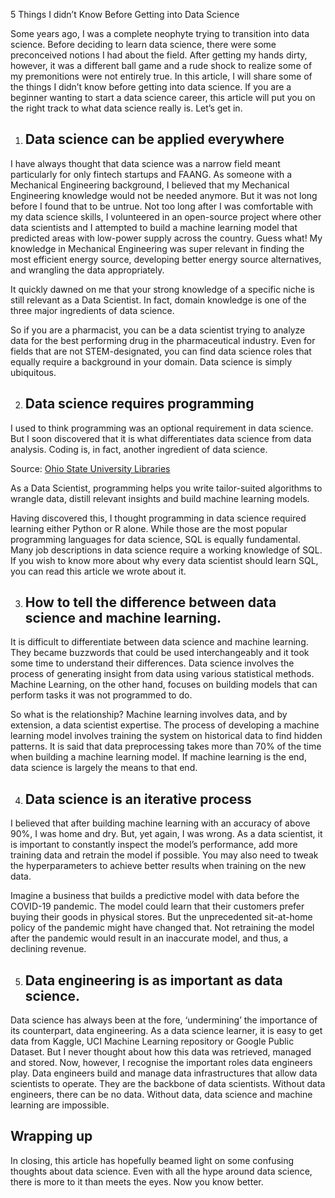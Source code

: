 5 Things I didn’t Know Before Getting into Data Science

Some years ago, I was a complete neophyte trying to transition into data science. Before deciding to learn data science, there were some preconceived notions I had about the field. After getting my hands dirty, however, it was a different ball game and a rude shock to realize some of my premonitions were not entirely true. In this article, I will share some of the things I didn’t know before getting into data science. If you are a beginner wanting to start a data science career, this article will put you on the right track to what data science really is. Let’s get in.

1.  ## Data science can be applied everywhere
    

I have always thought that data science was a narrow field meant particularly for only fintech startups and FAANG. As someone with a Mechanical Engineering background, I believed that my Mechanical Engineering knowledge would not be needed anymore. But it was not long before I found that to be untrue. Not too long after I was comfortable with my data science skills, I volunteered in an open-source project where other data scientists and I attempted to build a machine learning model that predicted areas with low-power supply across the country. Guess what! My knowledge in Mechanical Engineering was super relevant in finding the most efficient energy source, developing better energy source alternatives, and wrangling the data appropriately. 

It quickly dawned on me that your strong knowledge of a specific niche is still relevant as a Data Scientist. In fact, domain knowledge is one of the three major ingredients of data science.

So if you are a pharmacist, you can be a data scientist trying to analyze data for the best performing drug in the pharmaceutical industry. Even for fields that are not STEM-designated, you can find data science roles that equally require a background in your domain. Data science is simply ubiquitous.

2.  ## Data science requires programming
    

I used to think programming was an optional requirement in data science. But I soon discovered that it is what differentiates data science from data analysis. Coding is, in fact, another ingredient of data science. 



Source: [Ohio State University Libraries](https://library.osu.edu/site/it/where-does-data-science-fit-in/)

As a Data Scientist, programming helps you write tailor-suited algorithms to wrangle data, distill relevant insights and build machine learning models.

Having discovered this, I thought programming in data science required learning either Python or R alone. While those are the most popular programming languages for data science, SQL is equally fundamental. Many job descriptions in data science require a working knowledge of SQL. If you wish to know more about why every data scientist should learn SQL, you can read this article we wrote about it.

3.  ## How to tell the difference between data science and machine learning.
    

It is difficult to differentiate between data science and machine learning. They became buzzwords that could be used interchangeably and it took some time to understand their differences. Data science involves the process of generating insight from data using various statistical methods. Machine Learning, on the other hand, focuses on building models that can perform tasks it was not programmed to do.

So what is the relationship? Machine learning involves data, and by extension, a data scientist expertise. The process of developing a machine learning model involves training the system on historical data to find hidden patterns. It is said that data preprocessing takes more than 70% of the time when building a machine learning model. If machine learning is the end, data science is largely the means to that end.

4.  ## Data science is an iterative process
    

I believed that after building machine learning with an accuracy of above 90%, I was home and dry. But, yet again, I was wrong. As a data scientist, it is important to constantly inspect the model’s performance, add more training data and retrain the model if possible. You may also need to tweak the hyperparameters to achieve better results when training on the new data.

Imagine a business that builds a predictive model with data before the COVID-19 pandemic. The model could learn that their customers prefer buying their goods in physical stores. But the unprecedented sit-at-home policy of the pandemic might have changed that. Not retraining the model after the pandemic would result in an inaccurate model, and thus, a declining revenue.


  

5.  ## Data engineering is as important as data science.
    

Data science has always been at the fore, ‘undermining’ the importance of its counterpart, data engineering. As a data science learner, it is easy to get data from Kaggle, UCI Machine Learning repository or Google Public Dataset. But I never thought about how this data was retrieved, managed and stored. Now, however, I recognise the important roles data engineers play. Data engineers build and manage data infrastructures that allow data scientists to operate. They are the backbone of data scientists. Without data engineers, there can be no data. Without data, data science and machine learning are impossible.

## Wrapping up

In closing, this article has hopefully beamed light on some confusing thoughts about data science. Even with all the hype around data science, there is more to it than meets the eyes. Now you know better.
